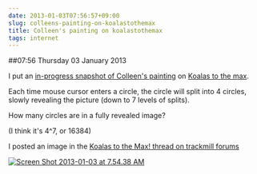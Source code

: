 ```yaml
---
date: 2013-01-03T07:56:57+09:00
slug: colleens-painting-on-koalastothemax
title: Colleen's painting on koalastothemax
tags: internet
---
```


##07:56 Thursday 03 January 2013

I put an [in-progress snapshot of Colleen's painting](http://www.koalastothemax.com/?aHR0cDovL3RodW5kZXJyYWJiaXQuc211Z211Zy5jb20vQXJ0L0JlYW5zL2ktNXpnRk12Uy8wL08vY2VsbGllLTAxNDYuanBn) on [Koalas to the max](http://www.koalastothemax.com/).

Each time mouse cursor enters a circle, the circle will split into 4 circles, slowly revealing the picture (down to 7 levels of splits).

How many circles are in a fully revealed image?

(I think it's 4^7, or 16384)

I posted an image in the [Koalas to the Max! thread on trackmill forums](http://trackmill.com/forums/showthread.php?p=342487#post342487)

[![Screen Shot 2013-01-03 at 7.54.38 AM](/images/2013/01/Screen-Shot-2013-01-03-at-7.54.38-AM.png)](http://robnugen.com/blog/2013/01/03/colleens-painting-on-koalastothemax/screen-shot-2013-01-03-at-7-54-38-am/)
